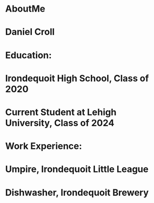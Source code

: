 # AboutMe
# Daniel Croll
# Education:
# Irondequoit High School, Class of 2020
# Current Student at Lehigh University, Class of 2024
# Work Experience:
# Umpire, Irondequoit Little League
# Dishwasher, Irondequoit Brewery
